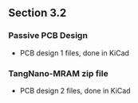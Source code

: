## Section 3.2

### Passive PCB Design
- PCB design 1 files, done in KiCad
### TangNano-MRAM zip file
- PCB design 2 files, done in KiCad

